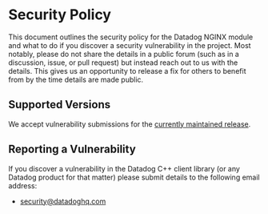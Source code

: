 # Security Policy

This document outlines the security policy for the Datadog NGINX module and what to do if you discover a security vulnerability in the project.
Most notably, please do not share the details in a public forum (such as in a discussion, issue, or pull request) but instead reach out to us with the details.
This gives us an opportunity to release a fix for others to benefit from by the time details are made public.

## Supported Versions

We accept vulnerability submissions for the [currently maintained release](https://github.com/DataDog/dd-trace-cpp/releases).

## Reporting a Vulnerability

If you discover a vulnerability in the Datadog C++ client library (or any Datadog product for that matter) please submit details to the following email address:

* [security@datadoghq.com](mailto:security@datadoghq.com)
